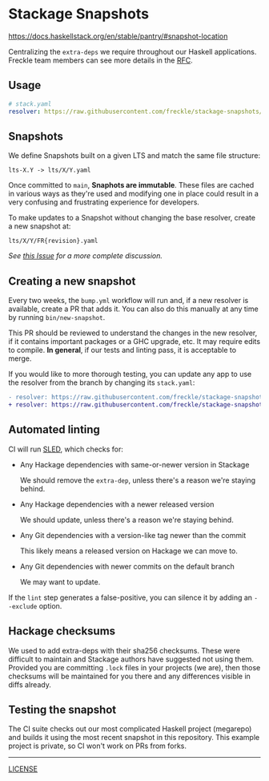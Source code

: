 # Stackage Snapshots

https://docs.haskellstack.org/en/stable/pantry/#snapshot-location

Centralizing the `extra-deps` we require throughout our Haskell applications.
Freckle team members can see more details in the [RFC][rfc].

[rfc]: https://renaissancelearning.atlassian.net/wiki/spaces/EN/pages/41987178508/Shared+Backend+Stackage+Snapshot

## Usage

```yaml
# stack.yaml
resolver: https://raw.githubusercontent.com/freckle/stackage-snapshots/main/lts/17/15.yaml
```

## Snapshots

We define Snapshots built on a given LTS and match the same file structure:

```
lts-X.Y -> lts/X/Y.yaml
```

Once committed to `main`, **Snaphots are immutable**. These files are cached in
various ways as they're used and modifying one in place could result in a very
confusing and frustrating experience for developers.

To make updates to a Snapshot without changing the base resolver, create a new
snapshot at:

```
lts/X/Y/FR{revision}.yaml
```

_See [this Issue][issue] for a more complete discussion._

[issue]: https://github.com/freckle/stackage-snapshots/issues/4

## Creating a new snapshot

Every two weeks, the `bump.yml` workflow will run and, if a new resolver is
available, create a PR that adds it. You can also do this manually at any time
by running `bin/new-snapshot`.

This PR should be reviewed to understand the changes in the new resolver, if it
contains important packages or a GHC upgrade, etc. It may require edits to
compile. **In general**, if our tests and linting pass, it is acceptable to
merge.

If you would like to more thorough testing, you can update any app to use the
resolver from the branch by changing its `stack.yaml`:

```diff
- resolver: https://raw.githubusercontent.com/freckle/stackage-snapshots/main/lts/18/21.yaml
+ resolver: https://raw.githubusercontent.com/freckle/stackage-snapshots/create-pull-request/patch/lts/18/23.yaml
```

## Automated linting

CI will run [SLED][], which checks for:

[sled]: https://github.com/freckle/stack-lint-extra-deps

- Any Hackage dependencies with same-or-newer version in Stackage

  We should remove the `extra-dep`, unless there's a reason we're staying behind.

- Any Hackage dependencies with a newer released version

  We should update, unless there's a reason we're staying behind.

- Any Git dependencies with a version-like tag newer than the commit

  This likely means a released version on Hackage we can move to.

- Any Git dependencies with newer commits on the default branch

  We may want to update.

If the `lint` step generates a false-positive, you can silence it by adding an
`--exclude` option.

## Hackage checksums

We used to add extra-deps with their sha256 checksums. These were difficult to
maintain and Stackage authors have suggested not using them. Provided you are
committing `.lock` files in your projects (we are), then those checksums will be
maintained for you there and any differences visible in diffs already.

## Testing the snapshot

The CI suite checks out our most complicated Haskell project (megarepo) and
builds it using the most recent snapshot in this repository. This example
project is private, so CI won't work on PRs from forks.

---

[LICENSE](./LICENSE)
